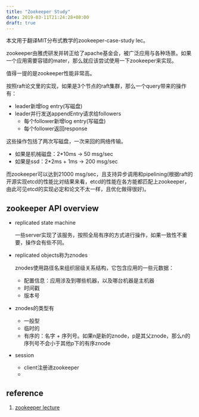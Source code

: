 ```yaml
---
title: "Zookeeper Study"
date: 2019-03-11T21:24:28+08:00
draft: true
---
```


本文用于翻译MIT分布式教学的zookeeper-case-study lec。

zookeeper由雅虎研发并转正给了apache基金会，被广泛应用与各种场景。如果一个应用需要容错的mater，那么就应该尝试使用一下zookeeper来实现。

值得一提的是zookeeper性能非常高。

按照raft论文里的实现，如果是3个节点的raft集群，那么一个query带来的操作有：

+ leader新增log entry(写磁盘)
+ leader并行发送appendEntry请求给followers
    * 每个follower新增log entry(写磁盘)
    * 每个follower返回response

这些操作包括了两次写磁盘，一次来回的网络传输。

* 如果是机械磁盘：2*10ms -> 50 msg/sec
* 如果是ssd：2*2ms + 1ms -> 200 msg/sec

而zookeeper可以达到21000 msg/sec，且支持异步调用和pipelining(根据raft的开源实现etcd的性能比对结果来看，etcd的性能在各方能都匹配上zookeeper，由此可见etcd的实现必定和论文不太一样，且优化做得很好)。

## zookeeper API overview

* replicated state machine

    一些server实现了该服务，按照全局有序的方式进行操作，如果一致性不重要，操作会有些不同。

* replicated objects称为znodes

    znodes使用路径名来组织层级关系结构，它包含应用的一些元数据：

    + 配置信息：应用涉及到哪些机器，以及哪台机器是主机器
    + 时间戳
    + 版本号

* znodes的类型有

    + 一般型
    + 临时的
    + 有序的：名字 + 序列号。如果n是新的znode，p是其父znode，那么n的序列号不会小于其他p下的有序znode

* session

    + client注册进zookeeper
    + 

## reference

1. [zookeeper lecture](http://nil.csail.mit.edu/6.824/2017/notes/l-zookeeper.txt)
